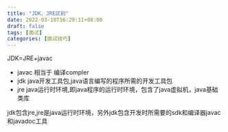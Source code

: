 ```yaml
---
title: "JDK、JRE区别"
date: 2022-03-10T16:29:11+08:00
draft: false
tags: [面试]
categories: [面试技巧]
---
```

JDK=JRE+javac

* javac 相当于 编译compler
* jdk java开发工具包,java语言编写的程序所需的开发工具包
* jre java运行时环境,即java程序的运行时环境，包含了java虚拟机，java基础类库

jdk包含jre,jre是java运行时环境，另外jdk包含开发时所需要的sdk和编译器javac和javadoc工具

